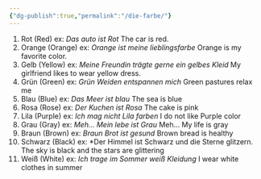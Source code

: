 ```yaml
---
{"dg-publish":true,"permalink":"/die-farbe/"}
---
```


1) Rot (Red) 
 ex: *Das auto ist Rot*
 The car is red.
2) Orange (Orange) 
 ex: *Orange ist meine lieblingsfarbe*
 Orange is my favorite color.
3) Gelb (Yellow) 
 ex: *Meine Freundin trägte gerne ein gelbes Kleid*
 My girlfriend likes to wear yellow dress.
4) Grün (Green)
  ex: *Grün Weiden entspannen mich*
  Green pastures relax me
5) Blau (Blue)
  ex: *Das Meer ist blau*
  The sea is blue 
6) Rosa (Rose)
  ex: *Der Kuchen ist Rosa*
   The cake is pink
7) Lila (Purple)
  ex: *Ich mag nicht Lila farben*
  I do not like Purple color
8) Grau (Gray)
  ex: *Meh... Mein lebe ist Grau*
  Meh... My life is gray
9) Braun (Brown)
  ex: *Braun Brot ist gesund*
  Brown bread is healthy
10) Schwarz (Black)
  ex: *Der Himmel ist Schwarz und die Sterne glitzern.
  The sky is black and the stars are glittering
1) Weiß (White)
  ex: *Ich trage im Sommer weiß Kleidung*
  I wear white clothes in summer